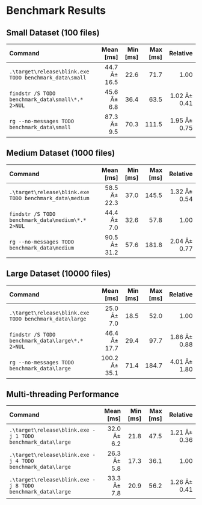 ﻿# Benchmark Results

## Small Dataset (100 files)
| Command | Mean [ms] | Min [ms] | Max [ms] | Relative |
|:---|---:|---:|---:|---:|
| `.\target\release\blink.exe TODO benchmark_data\small` | 44.7 Â± 16.5 | 22.6 | 71.7 | 1.00 |
| `findstr /S TODO benchmark_data\small\*.* 2>NUL` | 45.6 Â± 6.8 | 36.4 | 63.5 | 1.02 Â± 0.41 |
| `rg --no-messages TODO benchmark_data\small` | 87.3 Â± 9.5 | 70.3 | 111.5 | 1.95 Â± 0.75 |


## Medium Dataset (1000 files)
| Command | Mean [ms] | Min [ms] | Max [ms] | Relative |
|:---|---:|---:|---:|---:|
| `.\target\release\blink.exe TODO benchmark_data\medium` | 58.5 Â± 22.3 | 37.0 | 145.5 | 1.32 Â± 0.54 |
| `findstr /S TODO benchmark_data\medium\*.* 2>NUL` | 44.4 Â± 7.0 | 32.6 | 57.8 | 1.00 |
| `rg --no-messages TODO benchmark_data\medium` | 90.5 Â± 31.2 | 57.6 | 181.8 | 2.04 Â± 0.77 |


## Large Dataset (10000 files)
| Command | Mean [ms] | Min [ms] | Max [ms] | Relative |
|:---|---:|---:|---:|---:|
| `.\target\release\blink.exe TODO benchmark_data\large` | 25.0 Â± 7.0 | 18.5 | 52.0 | 1.00 |
| `findstr /S TODO benchmark_data\large\*.* 2>NUL` | 46.4 Â± 17.7 | 29.4 | 97.7 | 1.86 Â± 0.88 |
| `rg --no-messages TODO benchmark_data\large` | 100.2 Â± 35.1 | 71.4 | 184.7 | 4.01 Â± 1.80 |


## Multi-threading Performance
| Command | Mean [ms] | Min [ms] | Max [ms] | Relative |
|:---|---:|---:|---:|---:|
| `.\target\release\blink.exe -j 1 TODO benchmark_data\large` | 32.0 Â± 6.2 | 21.8 | 47.5 | 1.21 Â± 0.36 |
| `.\target\release\blink.exe -j 4 TODO benchmark_data\large` | 26.3 Â± 5.8 | 17.3 | 36.1 | 1.00 |
| `.\target\release\blink.exe -j 8 TODO benchmark_data\large` | 33.3 Â± 7.8 | 20.9 | 56.2 | 1.26 Â± 0.41 |

